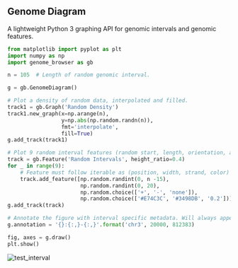 ## Genome Diagram

A lightweight Python 3 graphing API for genomic intervals and genomic features.

```python
from matplotlib import pyplot as plt
import numpy as np
import genome_browser as gb

n = 105  # Length of random genomic interval.

g = gb.GenomeDiagram()

# Plot a density of random data, interpolated and filled.
track1 = gb.Graph('Random Density')
track1.new_graph(x=np.arange(n),
                 y=np.abs(np.random.randn(n)),
                 fmt='interpolate',
                 fill=True)
g.add_track(track1)

# Plot 9 random interval features (random start, length, orientation, and color).
track = gb.Feature('Random Intervals', height_ratio=0.4)
for _ in range(9):
    # Feature must follow iterable as (position, width, strand, color)
    track.add_feature([np.random.randint(0, n -15),
                       np.random.randint(0, 20),
                       np.random.choice(['+', '-', 'none']),
                       np.random.choice(['#E74C3C', '#3498DB', '0.2'])])
g.add_track(track)

# Annotate the figure with interval specific metadata. Will always appear in lower-right
g.annotation = '{}:{:,}-{:,}'.format('chr3', 20000, 812383)

fig, axes = g.draw()
plt.show()
```

![test_interval](https://raw.githubusercontent.com/clintval/genome-browser/master/img/gb_test.png "Test Interval")
